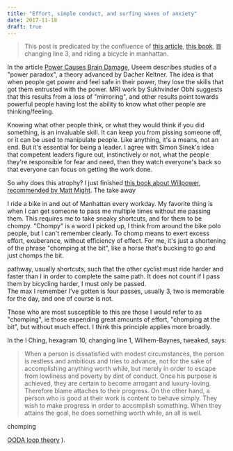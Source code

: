```yaml
---
title: "Effort, simple conduct, and surfing waves of anxiety"
date: 2017-11-18
draft: true
---
```



<!-- 
-->

> This post is predicated by the confluence of 
> [this article](https://www.theatlantic.com/magazine/archive/2017/07/power-causes-brain-damage/528711/),
> [this book](https://www.amazon.com/Willpower-Rediscovering-Greatest-Human-Strength),
> &#19913; changing line 3, 
> and riding a bicycle in manhattan.

In the article [Power Causes Brain Damage](https://www.theatlantic.com/magazine/archive/2017/07/power-causes-brain-damage/528711/),
Useem describes studies of a "power paradox", a theory advanced 
by Dacher Keltner. The idea is that when people get power and
feel safe in their power, they lose the skills that got them
entrusted with the power. MRI work by Sukhvinder Obhi suggests
that this results from a loss of "mirroring", and other results
point towards powerful people having lost the ability to know what
other people are thinking/feeling.

Knowing what other people think, or what they would think if
you did something, is an invaluable skill. It can keep you from 
pissing someone off, or it can be used to manipulate people.
Like anything, it's a means, not an end. But it's essential for
being a leader. I agree with Simon Sinek's idea that 
competent leaders figure out, instinctively or not,
what the people they're responsible for fear and need, then they
watch everyone's back so that everyone can focus on getting the work
done. 

So why does this atrophy? I just finished [this book about Willpower](https://www.amazon.com/Willpower-Rediscovering-Greatest-Human-Strength),
[recommended by Matt Might](http://matt.might.net/articles/productivity-tips-hints-hacks-tricks-for-grad-students-academics/).
The take away
 
I ride a bike in and out of Manhattan every workday. My favorite
thing is when I can get someone to pass me multiple times without
me passing them. This requires me to take sneaky shortcuts,
and for them to be chompy. "Chompy" is a word I picked up, I think
from around the bike polo people, but I can't remember clearly.
To chomp means to exert excess effort, exuberance, without 
efficiency of effect. For me, it's just a shortening of the phrase
"chomping at the bit", like a horse that's bucking to go and just
chomps the bit.


pathway, usually shortcuts, such that the other cyclist must
ride harder and faster than I in order to complete the same path.
It does not count if I pass them by bicycling harder, I must 
only be passed.  
The max I remember I've gotten is four passes,
usually 3, two is memorable for the day, and one of course is not.

Those who are most susceptible to this are those I would refer to
as "chomping", ie those expending great amounts of effort,
"chomping at the bit", but without much effect. I think this 
principle applies more broadly.

In the I Ching,
hexagram 10, changing line 1, Wilhem-Baynes, tweaked, says: 
> When a person is dissatisfied with modest circumstances, 
> the person is restless and ambitious and tries to advance, 
> not for the sake of accomplishing anything worth while, 
> but merely in order to escape from lowliness and poverty by 
> dint of conduct. Once his purpose is achieved, they are certain 
> to become arrogant and luxury-loving. Therefore blame attaches 
> to their progress. On the other hand, a person who is good at 
> their work is content to behave simply. They wish to make 
> progress in order to accomplish something. When they attains 
> the goal, he does something worth while, an all is well.



chomping

[OODA loop theory](https://en.wikipedia.org/wiki/OODA_loop) ). 

<!--
[^looseCannon]

[^looseCannon]: [loose cannon](http://www.urbandictionary.com/define.php?term=loose%20cannon)
-->
